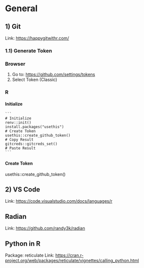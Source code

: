 # General

## 1) Git

Link: <https://happygitwithr.com/>

### 1.1) Generate Token

### Browser

1. Go to: <https://github.com/settings/tokens>
2. Select Token (Classic)

### R

#### Initialize

    ```
    # Initialize
    renv::init()
    install.packages("usethis")
    # Create Token
    usethis::create_github_token()
    # Copy Result
    gitcreds::gitcreds_set()
    # Paste Result
    ```

#### Create Token

usethis::create_github_token()

## 2) VS Code

Link:
<https://code.visualstudio.com/docs/languages/r>

## Radian

Link:
<https://github.com/randy3k/radian>

## Python in R

Package: reticulate
Link: <https://cran.r-project.org/web/packages/reticulate/vignettes/calling_python.html>

